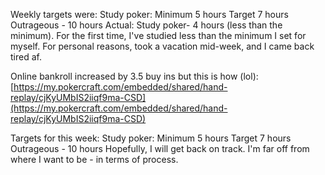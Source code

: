 Weekly targets were:
Study poker: Minimum 5 hours  Target 7 hours  Outrageous - 10 hours
Actual: Study poker- 4  hours (less than the minimum).
For the first time, I've studied less than the minimum I set for myself. 
For personal reasons, took a vacation mid-week, and I came back tired af.

Online bankroll increased by 3.5 buy ins but this is how (lol):
[https://my.pokercraft.com/embedded/shared/hand-replay/cjKyUMbIS2iiqf9ma-CSD](https://my.pokercraft.com/embedded/shared/hand-replay/cjKyUMbIS2iiqf9ma-CSD)

Targets for this week:
Study poker: Minimum 5 hours  Target 7 hours  Outrageous - 10 hours
Hopefully, I will get back on track. I'm far off from where I want to be - in terms of process.